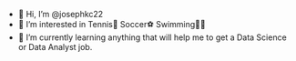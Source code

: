 - 👋 Hi, I’m @josephkc22
- 👀 I’m interested in Tennis🎾 Soccer⚽️ Swimming🏊‍♂️
- 🌱 I’m currently learning anything that will help me to get a Data Science or Data Analyst job.


<!---
josephkc22/josephkc22 is a ✨ special ✨ repository because its `README.md` (this file) appears on your GitHub profile.
You can click the Preview link to take a look at your changes.
--->
